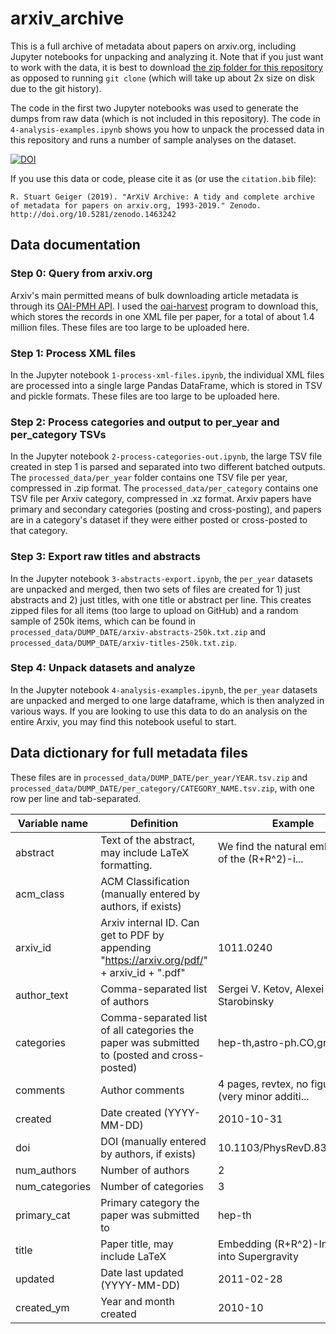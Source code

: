 # arxiv_archive

This is a full archive of metadata about papers on arxiv.org, including Jupyter notebooks for unpacking and analyzing it. Note that if you just want to work with the data, it is best to download [the zip folder for this repository](https://github.com/staeiou/arxiv_archive/archive/master.zip) as opposed to running `git clone` (which will take up about 2x size on disk due to the git history). 

The code in the first two Jupyter notebooks was used to generate the dumps from raw data (which is not included in this repository). The code in `4-analysis-examples.ipynb` shows you how to unpack the processed data in this repository and runs a number of sample analyses on the dataset.

[![DOI](https://zenodo.org/badge/DOI/10.5281/zenodo.2532042.svg)](https://doi.org/10.5281/zenodo.2532042)

If you use this data or code, please cite it as (or use the `citation.bib` file):

``` R. Stuart Geiger (2019). "ArXiV Archive: A tidy and complete archive of metadata for papers on arxiv.org, 1993-2019." Zenodo. http://doi.org/10.5281/zenodo.1463242  ```


## Data documentation

### Step 0: Query from arxiv.org

Arxiv's main permitted means of bulk downloading article metadata is through its [OAI-PMH API](https://arxiv.org/help/bulk_data). I used the [oai-harvest](https://github.com/bloomonkey/oai-harvest) program to download this, which stores the records in one XML file per paper, for a total of about 1.4 million files. These files are too large to be uploaded here.

### Step 1: Process XML files

In the Jupyter notebook `1-process-xml-files.ipynb`, the individual XML files are processed into a single large Pandas DataFrame, which is stored in TSV and pickle formats. These files are too large to be uploaded here.

### Step 2: Process categories and output to per_year and per_category TSVs

In the Jupyter notebook `2-process-categories-out.ipynb`, the large TSV file created in step 1 is parsed and separated into two different batched outputs. The `processed_data/per_year` folder contains one TSV file per year, compressed in .zip format. The `processed_data/per_category` contains one TSV file per Arxiv category, compressed in .xz format. Arxiv papers have primary and secondary categories (posting and cross-posting), and papers are in a category's dataset if they were either posted or cross-posted to that category.

### Step 3: Export raw titles and abstracts

In the Jupyter notebook `3-abstracts-export.ipynb`, the `per_year` datasets are unpacked and merged, then two sets of files are created for 1) just abstracts and 2) just titles, with one title or abstract per line. This creates zipped files for all items (too large to upload on GitHub) and a random sample of 250k items, which can be found in `processed_data/DUMP_DATE/arxiv-abstracts-250k.txt.zip` and `processed_data/DUMP_DATE/arxiv-titles-250k.txt.zip`.

### Step 4: Unpack datasets and analyze

In the Jupyter notebook `4-analysis-examples.ipynb`, the `per_year` datasets are unpacked and merged to one large dataframe, which is then analyzed in various ways. If you are looking to use this data to do an analysis on the entire Arxiv, you may find this notebook useful to start.

## Data dictionary for full metadata files

These files are in `processed_data/DUMP_DATE/per_year/YEAR.tsv.zip` and `processed_data/DUMP_DATE/per_category/CATEGORY_NAME.tsv.zip`, with one row per line and tab-separated.

| Variable name  | Definition                                                                                  | Example                                           |
|----------------|---------------------------------------------------------------------------------------------|---------------------------------------------------|
| abstract       | Text of the abstract, may include LaTeX formatting.                                         | We find the natural embedding of the (R+R^2)-i... |
| acm_class      | ACM Classification (manually entered by authors, if exists)                                 |                                                |
| arxiv_id       | Arxiv internal ID. Can get to PDF by appending "https://arxiv.org/pdf/" + arxiv_id + ".pdf" | 1011.0240                                         |
| author_text    | Comma-separated list of authors                                                             | Sergei V. Ketov, Alexei A. Starobinsky            |
| categories     | Comma-separated list of all categories the paper was submitted to (posted and cross-posted) | hep-th,astro-ph.CO,gr-qc                          |
| comments       | Author comments                                                                             | 4 pages, revtex, no figures (very minor additi... |
| created        | Date created (YYYY-MM-DD)                                                                   | 2010-10-31                                        |
| doi            | DOI (manually entered by authors, if exists)                                                | 10.1103/PhysRevD.83.063512                        |
| num_authors    | Number of authors                                                                           | 2                                                 |
| num_categories | Number of categories                                                                        | 3                                                 |
| primary_cat    | Primary category the paper was submitted to                                                 | hep-th                                            |
| title          | Paper title, may include LaTeX                                                              | Embedding (R+R^2)-Inflation into Supergravity     |
| updated        | Date last updated (YYYY-MM-DD)                                                              | 2011-02-28                                        |
| created_ym     | Year and month created                                                                      | 2010-10                                           |
